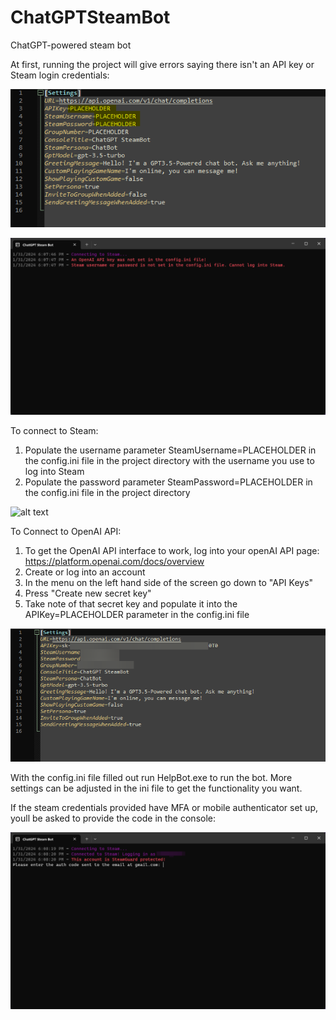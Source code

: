 # ChatGPTSteamBot
ChatGPT-powered steam bot

At first, running the project will give errors saying there isn't an API key or Steam login credentials: 

![alt text](Pictures/Before_Configured.png)

![alt text](Pictures/Before_Setting_Key_And_Login.png)

To connect to Steam:

1. Populate the username parameter SteamUsername=PLACEHOLDER in the config.ini file in the project directory with the username you use to log into Steam
2. Populate the password parameter SteamPassword=PLACEHOLDER in the config.ini file in the project directory

![alt text](https://github.com/[username]/[reponame]/blob/[branch]/image.jpg?raw=true)

To Connect to OpenAI API:

1. To get the OpenAI API interface to work, log into your openAI API page: https://platform.openai.com/docs/overview
2. Create or log into an account
3. In the menu on the left hand side of the screen go down to "API Keys"
4. Press "Create new secret key"
5. Take note of that secret key and populate it into the APIKey=PLACEHOLDER parameter in the config.ini file

![alt text](Pictures/After_Configured.png)

With the config.ini file filled out run HelpBot.exe to run the bot. More settings can be adjusted in the ini file to get the functionality you want. 

If the steam credentials provided have MFA or mobile authenticator set up, youll be asked to provide the code in the console: 

![alt text](Pictures/SteamGuard_Needed.png)


